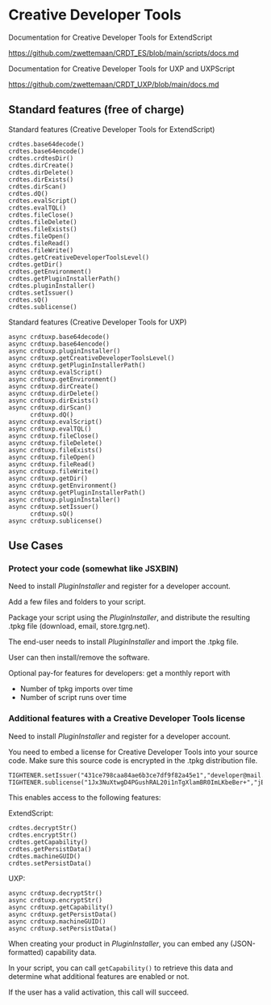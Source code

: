 # Creative Developer Tools

Documentation for Creative Developer Tools for ExtendScript

https://github.com/zwettemaan/CRDT_ES/blob/main/scripts/docs.md

Documentation for Creative Developer Tools for UXP and UXPScript

https://github.com/zwettemaan/CRDT_UXP/blob/main/docs.md

## Standard features (free of charge)

Standard features (Creative Developer Tools for ExtendScript)

```
crdtes.base64decode()
crdtes.base64encode()
crdtes.crdtesDir()
crdtes.dirCreate()
crdtes.dirDelete()
crdtes.dirExists()
crdtes.dirScan()
crdtes.dQ()
crdtes.evalScript()
crdtes.evalTQL()
crdtes.fileClose()
crdtes.fileDelete()
crdtes.fileExists()
crdtes.fileOpen()
crdtes.fileRead()
crdtes.fileWrite()
crdtes.getCreativeDeveloperToolsLevel()
crdtes.getDir()
crdtes.getEnvironment()
crdtes.getPluginInstallerPath()
crdtes.pluginInstaller()
crdtes.setIssuer()
crdtes.sQ()
crdtes.sublicense()
```

Standard features (Creative Developer Tools for UXP)

```
async crdtuxp.base64decode()
async crdtuxp.base64encode()
async crdtuxp.pluginInstaller()
async crdtuxp.getCreativeDeveloperToolsLevel()
async crdtuxp.getPluginInstallerPath()
async crdtuxp.evalScript()
async crdtuxp.getEnvironment()
async crdtuxp.dirCreate()
async crdtuxp.dirDelete()
async crdtuxp.dirExists()
async crdtuxp.dirScan()
      crdtuxp.dQ()
async crdtuxp.evalScript()
async crdtuxp.evalTQL()
async crdtuxp.fileClose()
async crdtuxp.fileDelete()
async crdtuxp.fileExists()
async crdtuxp.fileOpen()
async crdtuxp.fileRead()
async crdtuxp.fileWrite()
async crdtuxp.getDir()
async crdtuxp.getEnvironment()
async crdtuxp.getPluginInstallerPath()
async crdtuxp.pluginInstaller()
async crdtuxp.setIssuer()
      crdtuxp.sQ()
async crdtuxp.sublicense()
```

## Use Cases

### Protect your code (somewhat like JSXBIN)

Need to install _PluginInstaller_ and register for a developer account.

Add a few files and folders to your script.

Package your script using the _PluginInstaller_, and distribute the resulting .tpkg
file (download, email, store.tgrg.net).

The end-user needs to install _PluginInstaller_ and import the .tpkg file.

User can then install/remove the software.

Optional pay-for features for developers: get a monthly report with

- Number of tpkg imports over time
- Number of script runs over time

### Additional features with a Creative Developer Tools license

Need to install _PluginInstaller_ and register for a developer account.

You need to embed a license for Creative Developer Tools into
your source code. Make sure this source code is encrypted in the .tpkg distribution file.

```
TIGHTENER.setIssuer("431ce798caa84ae6b3ce7df9f82a45e1","developer@mail.what");
TIGHTENER.sublicense("1Jx3NuXtwgD4PGushRAL20i1nTgXlamBR0ImLKbeBer+","jBRPOZ/7vYo4ul...sSgagj+v41/Yo=");
```
This enables access to the following features:

ExtendScript:
```
crdtes.decryptStr()
crdtes.encryptStr()
crdtes.getCapability()
crdtes.getPersistData()
crdtes.machineGUID()
crdtes.setPersistData()
```

UXP:
```
async crdtuxp.decryptStr()
async crdtuxp.encryptStr()
async crdtuxp.getCapability()
async crdtuxp.getPersistData()
async crdtuxp.machineGUID()
async crdtuxp.setPersistData()
```

When creating your product in _PluginInstaller_, you can embed any (JSON-formatted) capability data.

In your script, you can call `getCapability()` to retrieve this data and determine what additional features are enabled or not. 

If the user has a valid activation, this call will succeed.
